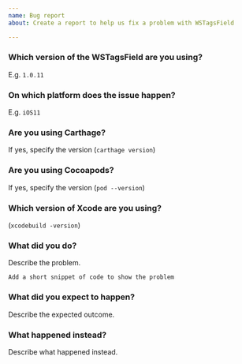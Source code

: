 ```yaml
---
name: Bug report
about: Create a report to help us fix a problem with WSTagsField

---
```


### Which version of the WSTagsField are you using? 
E.g. `1.0.11`

### On which platform does the issue happen? 
E.g. `iOS11`

### Are you using Carthage? 
If yes, specify the version (`carthage version`)

### Are you using Cocoapods? 
If yes, specify the version (`pod --version`)

### Which version of Xcode are you using? 
(`xcodebuild -version`)

### What did you do?
Describe the problem.
```
Add a short snippet of code to show the problem
```

### What did you expect to happen?
Describe the expected outcome.

### What happened instead?
Describe what happened instead.

